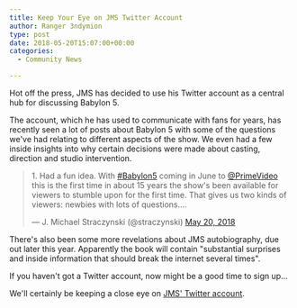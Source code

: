 ```yaml
---
title: Keep Your Eye on JMS Twitter Account
author: Ranger 3ndymion
type: post
date: 2018-05-20T15:07:00+00:00
categories:
  - Community News

---
```

Hot off the press, JMS has decided to use his Twitter account as a central hub for discussing Babylon 5.

The account, which he has used to communicate with fans for years, has recently seen a lot of posts about Babylon 5 with some of the questions we've had relating to different aspects of the show. We even had a few inside insights into why certain decisions were made about casting, direction and studio intervention.

<blockquote class="twitter-tweet" data-lang="en"><p lang="en" dir="ltr">1. Had a fun idea. With <a href="https://twitter.com/hashtag/Babylon5?src=hash&amp;ref_src=twsrc%5Etfw">#Babylon5</a> coming in June to <a href="https://twitter.com/PrimeVideo?ref_src=twsrc%5Etfw">@PrimeVideo</a> this is the first time in about 15 years the show&#39;s been available for viewers to stumble upon for the first time.  That gives us two kinds of viewers: newbies with lots of questions....</p>&mdash; J. Michael Straczynski (@straczynski) <a href="https://twitter.com/straczynski/status/998036424367591425?ref_src=twsrc%5Etfw">May 20, 2018</a></blockquote>
<script async src="https://platform.twitter.com/widgets.js" charset="utf-8"></script>

There's also been some more revelations about JMS autobiography, due out later this year. Apparently the book will contain "substantial surprises and inside information that should break the internet several times".

If you haven't got a Twitter account, now might be a good time to sign up...

We'll certainly be keeping a close eye on [JMS' Twitter account](https://twitter.com/straczynski).
